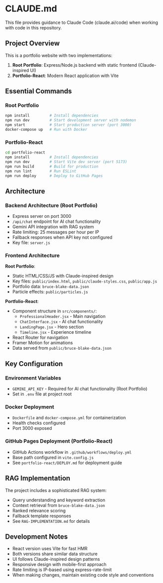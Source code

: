 # CLAUDE.md

This file provides guidance to Claude Code (claude.ai/code) when working with code in this repository.

## Project Overview

This is a portfolio website with two implementations:
1. **Root Portfolio**: Express/Node.js backend with static frontend (Claude-inspired UI)
2. **Portfolio-React**: Modern React application with Vite

## Essential Commands

### Root Portfolio
```bash
npm install         # Install dependencies
npm run dev         # Start development server with nodemon
npm start           # Start production server (port 3000)
docker-compose up   # Run with Docker
```

### Portfolio-React
```bash
cd portfolio-react
npm install         # Install dependencies
npm run dev         # Start Vite dev server (port 5173)
npm run build       # Build for production
npm run lint        # Run ESLint
npm run deploy      # Deploy to GitHub Pages
```

## Architecture

### Backend Architecture (Root Portfolio)
- Express server on port 3000
- `/api/chat` endpoint for AI chat functionality  
- Gemini API integration with RAG system
- Rate limiting: 25 messages per hour per IP
- Fallback responses when API key not configured
- Key file: `server.js`

### Frontend Architecture

**Root Portfolio**:
- Static HTML/CSS/JS with Claude-inspired design
- Key files: `public/index.html`, `public/claude-styles.css`, `public/app.js`
- Portfolio data: `bruce-blake-data.json`
- Particle effects: `public/particles.js`

**Portfolio-React**:
- Component structure in `src/components/`:
  - `ProfessionalHeader.jsx` - Main navigation
  - `ChatInterface.jsx` - AI chat functionality
  - `LandingPage.jsx` - Hero section
  - `Timeline.jsx` - Experience timeline
- React Router for navigation
- Framer Motion for animations
- Data served from `public/bruce-blake-data.json`

## Key Configuration

### Environment Variables
- `GEMINI_API_KEY` - Required for AI chat functionality (Root Portfolio)
- Set in `.env` file at project root

### Docker Deployment
- `Dockerfile` and `docker-compose.yml` for containerization
- Health checks configured
- Port 3000 exposed

### GitHub Pages Deployment (Portfolio-React)
- GitHub Actions workflow in `.github/workflows/deploy.yml`
- Base path configured in `vite.config.js`
- See `portfolio-react/DEPLOY.md` for deployment guide

## RAG Implementation

The project includes a sophisticated RAG system:
- Query understanding and keyword extraction
- Context retrieval from `bruce-blake-data.json`
- Ranked relevance scoring
- Fallback template responses
- See `RAG-IMPLEMENTATION.md` for details

## Development Notes

- React version uses Vite for fast HMR
- Both versions share similar data structure
- UI follows Claude-inspired design patterns
- Responsive design with mobile-first approach
- Rate limiting is IP-based using express-rate-limit
- When making changes, maintain existing code style and conventions
